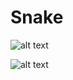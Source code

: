# Snake

![alt text](https://github.com/proman3419/Programming-Challenges-v1.4/Screenshots/46_1.PNG)

![alt text](https://github.com/proman3419/Programming-Challenges-v1.4/Screenshots/46_2.PNG)
